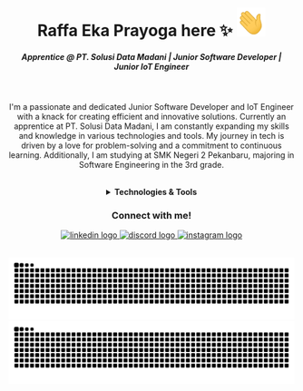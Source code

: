 <div align="center">
  
  
# Raffa Eka Prayoga here ✨ <img style="margin: 0 auto" src="https://github.com/ABSphreak/ABSphreak/blob/master/gifs/Hi.gif" height="50">
##### Apprentice @  PT. Solusi Data Madani | Junior Software Developer | Junior IoT Engineer 
  
<br/>
  
I'm a passionate and dedicated Junior Software Developer and IoT Engineer with a knack for creating efficient and innovative solutions. Currently an apprentice at PT. Solusi Data Madani, I am constantly expanding my skills and knowledge in various technologies and tools. My journey in tech is driven by a love for problem-solving and a commitment to continuous learning. Additionally, I am studying at SMK Negeri 2 Pekanbaru, majoring in Software Engineering in the 3rd grade.

  
<br/>

<details align="center" id="Technologies & Tools">
  <summary><b>Technologies & Tools</b></summary>

<br/>
<!-- Code Editor -->
<!-- Visual Studio Code -->
<img src="https://img.shields.io/badge/Visual_Studio_Code-0078D4?style=for-the-badge&logo=visual%20studio%20code&logoColor=white">
<!-- Android Studio -->
<img src="https://img.shields.io/badge/Android_Studio-3DDC84?style=for-the-badge&logo=android-studio&logoColor=white">
<!-- Arduino IDE -->
<img src="https://img.shields.io/badge/Arduino_IDE-00979D?style=for-the-badge&logo=arduino&logoColor=white">

<!-- HTML -->
<img src="https://img.shields.io/badge/HTML5-E34F26?style=for-the-badge&logo=html5&logoColor=white">
<!-- CSS -->
<img src="https://img.shields.io/badge/CSS3-1572B6?style=for-the-badge&logo=css3&logoColor=white">
<!--Javascript-->
<img src="https://img.shields.io/badge/JavaScript-323330?style=for-the-badge&logo=javascript&logoColor=F7DF1E">
<!--Python-->
<img src="https://img.shields.io/badge/Python-FFD43B?style=for-the-badge&logo=python&logoColor=blue">
<!--Java-->
<img src="https://img.shields.io/badge/Java-ED8B00?style=for-the-badge&logo=java&logoColor=white">  
<!--C++-->
<img src="https://img.shields.io/badge/C%2B%2B-00599C?style=for-the-badge&logo=c%2B%2B&logoColor=white">
<!-- PHP -->
<img src="https://img.shields.io/badge/PHP-777BB4?style=for-the-badge&logo=php&logoColor=white">
<!-- Laravel -->
<img src="https://img.shields.io/badge/Laravel-FF2D20?style=for-the-badge&logo=laravel&logoColor=white">
<!-- SQL -->
<img src="https://img.shields.io/badge/mySQL-00758F?style=for-the-badge&logo=mysql&logoColor=white">
<!-- Kotlin -->
<img src="https://img.shields.io/badge/Kotlin-0095D5?&style=for-the-badge&logo=kotlin&logoColor=white">
<!-- Dart -->
<img src="https://img.shields.io/badge/Dart-0175C2?style=for-the-badge&logo=dart&logoColor=white">
<!-- Flutter -->
<img src="https://img.shields.io/badge/Flutter-02569B?style=for-the-badge&logo=flutter&logoColor=white">
<!--Scikit-learn-->
<img src="https://img.shields.io/badge/scikit_learn-F7931E?style=for-the-badge&logo=scikit-learn&logoColor=white">
<!--Streamlit-->
<img src="https://img.shields.io/badge/streamlit-b5b0ad?style=for-the-badge&logo=streamlit&logoColor=red">

</details>
  
### Connect with me!

<a href="https://www.linkedin.com/in/raffa-eka-prayoga-8912b6320/" target="_blank">
  <img src="https://raw.githubusercontent.com/maurodesouza/profile-readme-generator/master/src/assets/icons/social/linkedin/default.svg" width="52" height="40" alt="linkedin logo" style="max-width: 100%;">
</a>  

<a href="https://discord.com/users/raffaekaprayoga" target="_blank">
  <img src="https://raw.githubusercontent.com/maurodesouza/profile-readme-generator/master/src/assets/icons/social/discord/default.svg" width="52" height="40" alt="discord logo" style="max-width: 100%;">
</a>  

<a href="https://www.instagram.com/raffaekaprayoga/" target="_blank">
  <img src="https://raw.githubusercontent.com/maurodesouza/profile-readme-generator/master/src/assets/icons/social/instagram/default.svg" width="52" height="40" alt="instagram logo" style="max-width: 100%;">
</a>

<br/>
<br/>

![github contribution grid snake animation](https://raw.githubusercontent.com/shahradelahi/shahradelahi/output/github-contribution-grid-snake-dark.svg#gh-dark-mode-only)
![github contribution grid snake animation](https://raw.githubusercontent.com/shahradelahi/shahradelahi/output/github-contribution-grid-snake.svg#gh-light-mode-only)
</div>